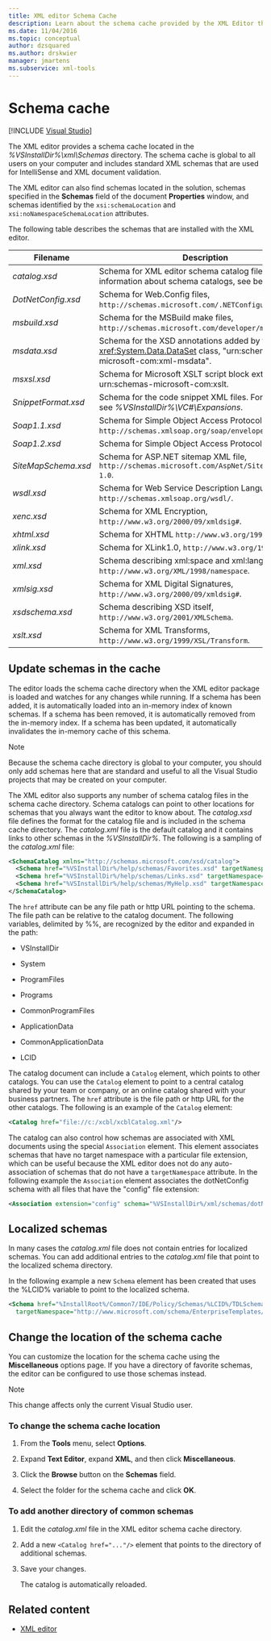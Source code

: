 ```yaml
---
title: XML editor Schema Cache
description: Learn about the schema cache provided by the XML Editor that includes standard XML schemas used for IntelliSense and XML document validation.
ms.date: 11/04/2016
ms.topic: conceptual
author: dzsquared
ms.author: drskwier
manager: jmartens
ms.subservice: xml-tools
---
```

# Schema cache

 [!INCLUDE [Visual Studio](~/includes/applies-to-version/vs-windows-only.md)]

The XML editor provides a schema cache located in the *%VSInstallDir%\xml\Schemas* directory. The schema cache is global to all users on your computer and includes standard XML schemas that are used for IntelliSense and XML document validation.

The XML editor can also find schemas located in the solution, schemas specified in the **Schemas** field of the document **Properties** window, and schemas identified by the `xsi:schemaLocation` and `xsi:noNamespaceSchemaLocation` attributes.

The following table describes the schemas that are installed with the XML editor.

| Filename | Description |
|-| - |
| *catalog.xsd* | Schema for XML editor schema catalog files. For information about schema catalogs, see below. |
| *DotNetConfig.xsd* | Schema for Web.Config files, `http://schemas.microsoft.com/.NETConfiguration/v2.0`. |
| *msbuild.xsd* | Schema for the MSBuild make files, `http://schemas.microsoft.com/developer/msbuild/2003`. |
| *msdata.xsd* | Schema for the XSD annotations added by the <xref:System.Data.DataSet> class, "urn:schemas-microsoft-com:xml-msdata". |
| *msxsl.xsd* | Schema for Microsoft XSLT script block extensions, urn:schemas-microsoft-com:xslt. |
| *SnippetFormat.xsd* | Schema for the code snippet XML files. For examples, see *%VSInstallDir%\VC#\Expansions*. |
| *Soap1.1.xsd* | Schema for Simple Object Access Protocol (SOAP) 1.1, `http://schemas.xmlsoap.org/soap/envelope/`. |
| *Soap1.2.xsd* | Schema for Simple Object Access Protocol 1.2. |
| *SiteMapSchema.xsd* | Schema for ASP.NET sitemap XML file, `http://schemas.microsoft.com/AspNet/SiteMap-File-1.0`. |
| *wsdl.xsd* | Schema for Web Service Description Language, `http://schemas.xmlsoap.org/wsdl/`. |
| *xenc.xsd* | Schema for XML Encryption, `http://www.w3.org/2000/09/xmldsig#`. |
| *xhtml.xsd* | Schema for XHTML `http://www.w3.org/1999/xhtml`. |
| *xlink.xsd* | Schema for XLink1.0, `http://www.w3.org/1999/xlink`. |
| *xml.xsd* | Schema describing xml:space and xml:lang attributes, `http://www.w3.org/XML/1998/namespace`. |
| *xmlsig.xsd* | Schema for XML Digital Signatures, `http://www.w3.org/2000/09/xmldsig#`. |
| *xsdschema.xsd* | Schema describing XSD itself, `http://www.w3.org/2001/XMLSchema`. |
| *xslt.xsd* | Schema for XML Transforms, `http://www.w3.org/1999/XSL/Transform`. |

## Update schemas in the cache

The editor loads the schema cache directory when the XML editor package is loaded and watches for any changes while running. If a schema has been added, it is automatically loaded into an in-memory index of known schemas. If a schema has been removed, it is automatically removed from the in-memory index. If a schema has been updated, it automatically invalidates the in-memory cache of this schema.

> [!NOTE]
> Because the schema cache directory is global to your computer, you should only add schemas here that are standard and useful to all the Visual Studio projects that may be created on your computer.

The XML editor also supports any number of schema catalog files in the schema cache directory. Schema catalogs can point to other locations for schemas that you always want the editor to know about. The *catalog.xsd* file defines the format for the catalog file and is included in the schema cache directory. The *catalog.xml* file is the default catalog and it contains links to other schemas in the *%VSInstallDir%*. The following is a sampling of the *catalog.xml* file:

```xml
<SchemaCatalog xmlns="http://schemas.microsoft.com/xsd/catalog">
  <Schema href="%VSInstallDir%/help/schemas/Favorites.xsd" targetNamespace="urn:Favorites-Schema"/>
  <Schema href="%VSInstallDir%/help/schemas/Links.xsd" targetNamespace="urn:Links-Schema"/>
  <Schema href="%VSInstallDir%/help/schemas/MyHelp.xsd" targetNamespace="urn:VSHelp-Schema"/>
</SchemaCatalog>
```

The `href` attribute can be any file path or http URL pointing to the schema. The file path can be relative to the catalog document. The following variables, delimited by %%, are recognized by the editor and expanded in the path:

- VSInstallDir

- System

- ProgramFiles

- Programs

- CommonProgramFiles

- ApplicationData

- CommonApplicationData

- LCID

The catalog document can include a `Catalog` element, which points to other catalogs. You can use the `Catalog` element to point to a central catalog shared by your team or company, or an online catalog shared with your business partners. The `href` attribute is the file path or http URL for the other catalogs. The following is an example of the `Catalog` element:

```xml
<Catalog href="file://c:/xcbl/xcblCatalog.xml"/>
```

The catalog can also control how schemas are associated with XML documents using the special `Association` element. This element associates schemas that have no target namespace with a particular file extension, which can be useful because the XML editor does not do any auto-association of schemas that do not have a `targetNamespace` attribute. In the following example the `Association` element associates the dotNetConfig schema with all files that have the "config" file extension:

```xml
<Association extension="config" schema="%VSInstallDir%/xml/schemas/dotNetConfig.xsd"/>
```

## Localized schemas

In many cases the *catalog.xml* file does not contain entries for localized schemas. You can add additional entries to the *catalog.xml* file that point to the localized schema directory.

In the following example a new `Schema` element has been created that uses the %LCID% variable to point to the localized schema.

```xml
<Schema href="%InstallRoot%/Common7/IDE/Policy/Schemas/%LCID%/TDLSchema.xsd"
  targetNamespace="http://www.microsoft.com/schema/EnterpriseTemplates/TDLSchema"/>
```

## Change the location of the schema cache

You can customize the location for the schema cache using the **Miscellaneous** options page. If you have a directory of favorite schemas, the editor can be configured to use those schemas instead.

> [!NOTE]
> This change affects only the current Visual Studio user.

### To change the schema cache location

1. From the **Tools** menu, select **Options**.

2. Expand **Text Editor**, expand **XML**, and then click **Miscellaneous**.

3. Click the **Browse** button on the **Schemas** field.

4. Select the folder for the schema cache and click **OK**.

### To add another directory of common schemas

1. Edit the *catalog.xml* file in the XML editor schema cache directory.

2. Add a new `<Catalog href="..."/>` element that points to the directory of additional schemas.

3. Save your changes.

   The catalog is automatically reloaded.

## Related content

- [XML editor](../xml-tools/xml-editor.md)
